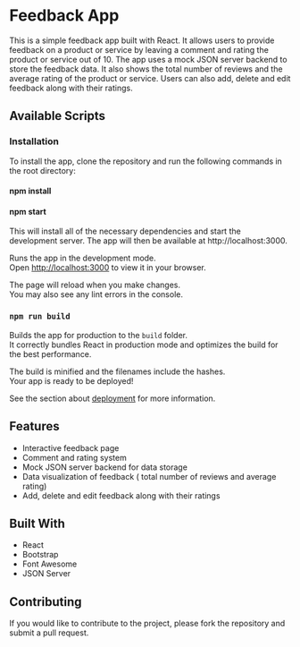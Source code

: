 # Feedback App

This is a simple feedback app built with React. It allows users to provide feedback on a product or service by leaving a comment and rating the product or service out of 10. The app uses a mock JSON server backend to store the feedback data. It also shows the total number of reviews and the average rating of the product or service. Users can also add, delete and edit feedback along with their ratings.

## Available Scripts

### Installation

To install the app, clone the repository and run the following commands in the root directory:

#### npm install
#### npm start

This will install all of the necessary dependencies and start the development server. The app will then be available at http://localhost:3000.

Runs the app in the development mode.\
Open [http://localhost:3000](http://localhost:3000) to view it in your browser.

The page will reload when you make changes.\
You may also see any lint errors in the console.

### `npm run build`

Builds the app for production to the `build` folder.\
It correctly bundles React in production mode and optimizes the build for the best performance.

The build is minified and the filenames include the hashes.\
Your app is ready to be deployed!

See the section about [deployment](https://facebook.github.io/create-react-app/docs/deployment) for more information.

## Features
* Interactive feedback page
* Comment and rating system
* Mock JSON server backend for data storage
* Data visualization of feedback ( total number of reviews and average rating)
* Add, delete and edit feedback along with their ratings

## Built With
* React
* Bootstrap
* Font Awesome
* JSON Server

## Contributing

If you would like to contribute to the project, please fork the repository and submit a pull request.
